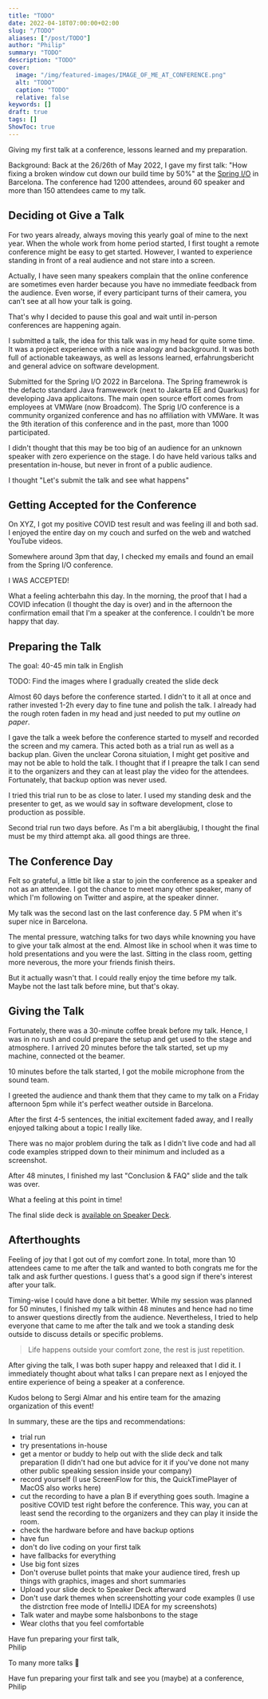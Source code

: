 ```yaml
---
title: "TODO"
date: 2022-04-18T07:00:00+02:00
slug: "/TODO"
aliases: ["/post/TODO"]
author: "Philip"
summary: "TODO"
description: "TODO"
cover:
  image: "/img/featured-images/IMAGE_OF_ME_AT_CONFERENCE.png"
  alt: "TODO"
  caption: "TODO"
  relative: false
keywords: []
draft: true
tags: []
ShowToc: true
---
```


Giving my first talk at a conference, lessons learned and my preparation.

Background: Back at the 26/26th of May 2022, I gave my first talk: "How fixing a broken window cut down our build time by 50%" at the [Spring I/O](https://springio.net) in Barcelona. The conference had 1200 attendees, around 60 speaker and more than 150 attendees came to my talk.

## Deciding ot Give a Talk

For two years already, always moving this yearly goal of mine to the next year. When the whole work from home period started, I first tought a remote conference might be easy to get started. However, I wanted to experience standing in front of a real audience and not stare into a screen.

Actually, I have seen many speakers complain that the online conference are sometimes even harder because you have no immediate feedback from the audience. Even worse, if every participant turns of their camera, you can't see at all how your talk is going.

That's why I decided to pause this goal and wait until in-person conferences are happening again.

I submitted a talk, the idea for this talk was in my head for quite some time. It was a project experience with a nice analogy and background. It was both full of actionable takeaways, as well as lessons learned, erfahrungsbericht and general advice on software development.

Submitted for the Spring I/O 2022 in Barcelona. The Spring framewrok is the defacto standard Java framwework (next to Jakarta EE and Quarkus) for developing Java applicaitons. The main open source effort comes from employees at VMWare (now Broadcom). The Sprig I/O conference is a community organized conference and has no affiliation with VMWare. It was the 9th iteration of this conference and in the past, more than 1000 participated.

I didn't thought that this may be too big of an audience for an unknown speaker with zero experience on the stage. I do have held various talks and presentation in-house, but never in front of a public audience.

I thought "Let's submit the talk and see what happens"

## Getting Accepted for the Conference

On XYZ, I got my positive COVID test result and was feeling ill and both sad. I enjoyed the entire day on my couch and surfed on the web and watched YouTube videos.

Somewhere around 3pm that day, I checked my emails and found an email from the Spring I/O conference.

I WAS ACCEPTED!

What a feeling achterbahn this day. In the morning, the proof that I had a COVID infecation (I thought the day is over) and in the afternoon the confirmation email that I'm a speaker at the conference. I couldn't be more happy that day.


## Preparing the Talk

The goal: 40-45 min talk in English

TODO: Find the images where I gradually created the slide deck

Almost 60 days before the conference started. I didn't to it all at once and rather invested 1-2h every day to fine tune and polish the talk. I already had the rough roten faden in my head and just needed to put my outline _on paper_.


I gave the talk a week before the conference started to myself and recorded the screen and my camera. This acted both as a trial run as well as a backup plan. Given the unclear Corona situiation, I might get positive and may not be able to hold the talk. I thought that if I preapre the talk I can send it to the organizers and they can at least play the video for the attendees. Fortunately, that backup option was never used.

I tried this trial run to be as close to later. I used my standing desk and the presenter to get, as we would say in software development, close to production as possible.

Second trial run two days before. As I'm a bit abergläubig, I thought the final must be my third attempt aka. all good things are three.


## The Conference Day

Felt so grateful, a little bit like a star to join the conference as a speaker and not as an attendee. I got the chance to meet many other speaker, many of which I'm following on Twitter and aspire, at the speaker dinner.

My talk was the second last on the last conference day. 5 PM when it's super nice in Barcelona.

The mental pressure, watching talks for two days while knowning you have to give your talk almost at the end. Almost like in school when it was time to hold presentations and you were the last. Sitting in the class room, getting more neverous, the more your friends finish theirs.

But it actually wasn't that. I could really enjoy the time before my talk. Maybe not the last talk before mine, but that's okay.


## Giving the Talk

Fortunately, there was a 30-minute coffee break before my talk. Hence, I was in no rush and could prepare the setup and get used to the stage and atmosphere. I arrived 20 minutes before the talk started, set up my machine, connected ot the beamer.

10 minutes before the talk started, I got the mobile microphone from the sound team.

I greeted the audience and thank them that they came to my talk on a Friday afternoon 5pm while it's perfect weather outside in Barcelona.

After the first 4-5 sentences, the initial excitement faded away, and I really enjoyed talking about a topic I really like.

There was no major problem during the talk as I didn't live code and had all code examples stripped down to their minimum and included as a screenshot.

After 48 minutes, I finished my last "Conclusion & FAQ" slide and the talk was over.

What a feeling at this point in time!

The final slide deck is [available on Speaker Deck](https://speakerdeck.com/rieckpil/how-fixing-a-broken-window-cut-down-our-build-time-by-50-percent).

## Afterthoughts

Feeling of joy that I got out of my comfort zone. In total, more than 10 attendees came to me after the talk and wanted to both congrats me for the talk and ask further questions. I guess that's a good sign if there's interest after your talk.

Timing-wise I could have done a bit better. While my session was planned for 50 minutes, I finished my talk within 48 minutes and hence had no time to answer questions directly from the audience. Nevertheless, I tried to help everyone that came to me after the talk and we took a standing desk outside to discuss details or specific problems.

> Life happens outside your comfort zone, the rest is just repetition.

After giving the talk, I was both super happy and releaxed that I did it. I immediately thought about what talks I can prepare next as I enjoyed the entire experience of being a speaker at a conference.

Kudos belong to Sergi Almar and his entire team for the amazing organization of this event!

In summary, these are the tips and recommendations:
- trial run
- try presentations in-house
- get a mentor or buddy to help out with the slide deck and talk preparation (I didn't had one but advice for it if you've done not many other public speaking session inside your company)
- record yourself (I use ScreenFlow for this, the QuickTimePlayer of MacOS also works here)
- cut the recording to have a plan B if everything goes south. Imagine a positive COVID test right before the conference. This way, you can at least send the recording to the organizers and they can play it inside the room.
- check the hardware before and have backup options
- have fun
- don't do live coding on your first talk
- have fallbacks for everything
- Use big font sizes
- Don't overuse bullet points that make your audience tired, fresh up things with graphics, images and short summaries
- Upload your slide deck to Speaker Deck afterward
- Don't use dark themes when screenshotting your code examples (I use the distrction free mode of IntelliJ IDEA for my screenshots)
- Talk water and maybe some halsbonbons to the stage
- Wear cloths that you feel comfortable

Have fun preparing your first talk,\
Philip


To many more talks 🚀

Have fun preparing your first talk and see you (maybe) at a conference,\
Philip


